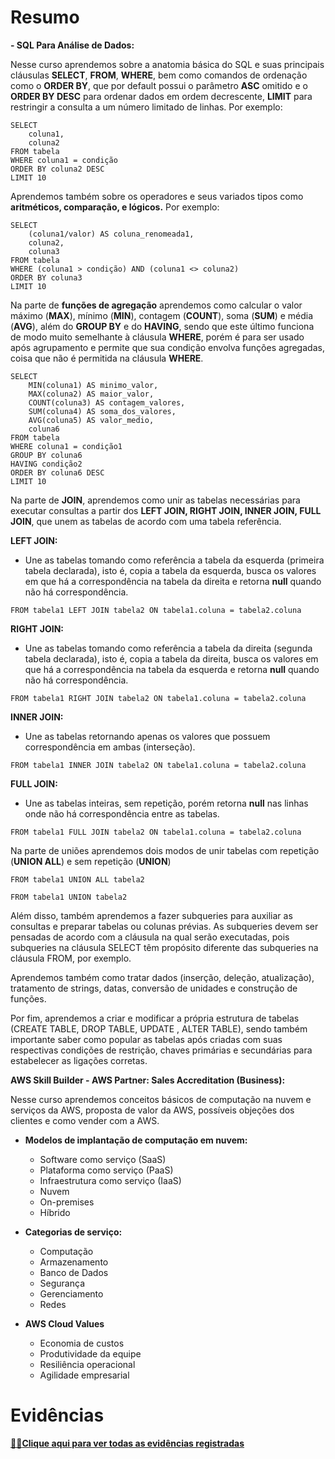 # Resumo

**- SQL Para Análise de Dados:**  

Nesse curso aprendemos sobre a anatomia básica do SQL e suas principais cláusulas **SELECT**, **FROM**, **WHERE**, bem como comandos de ordenação como o **ORDER BY**, que por default possui o parâmetro **ASC** omitido e o **ORDER BY DESC** para ordenar dados em ordem decrescente, **LIMIT** para restringir a consulta a um número limitado de linhas. Por exemplo:  

```
SELECT
    coluna1,
    coluna2
FROM tabela
WHERE coluna1 = condição
ORDER BY coluna2 DESC
LIMIT 10
```

Aprendemos também sobre os operadores e seus variados tipos como **aritméticos, comparação, e lógicos.** Por exemplo:    

```
SELECT
    (coluna1/valor) AS coluna_renomeada1,
    coluna2,
    coluna3
FROM tabela
WHERE (coluna1 > condição) AND (coluna1 <> coluna2)
ORDER BY coluna3
LIMIT 10
```

Na parte de **funções de agregação** aprendemos como calcular o valor máximo (**MAX**), mínimo (**MIN**), contagem (**COUNT**), soma (**SUM**) e média (**AVG**), além do **GROUP BY** e do **HAVING**, sendo que este último funciona de modo muito semelhante à cláusula **WHERE**, porém é para ser usado após agrupamento e permite que sua condição envolva funções agregadas, coisa que não é permitida na cláusula **WHERE**.

```
SELECT
    MIN(coluna1) AS minimo_valor,
    MAX(coluna2) AS maior_valor,
    COUNT(coluna3) AS contagem_valores,
    SUM(coluna4) AS soma_dos_valores,
    AVG(coluna5) AS valor_medio,
    coluna6
FROM tabela
WHERE coluna1 = condição1
GROUP BY coluna6
HAVING condição2
ORDER BY coluna6 DESC
LIMIT 10
```

Na parte de **JOIN**, aprendemos como unir as tabelas necessárias para executar consultas a partir dos **LEFT JOIN, RIGHT JOIN, INNER JOIN, FULL JOIN**, que unem as tabelas de acordo com uma tabela referência.  

**LEFT JOIN:**  
- Une as tabelas tomando como referência a tabela da esquerda (primeira tabela declarada), isto é, copia a tabela da esquerda, busca os valores em que há a correspondência na tabela da direita e retorna **null** quando não há correspondência.

```
FROM tabela1 LEFT JOIN tabela2 ON tabela1.coluna = tabela2.coluna 
```
**RIGHT JOIN:**
- Une as tabelas tomando como referência a tabela da direita (segunda tabela declarada), isto é, copia a tabela da direita, busca os valores em que há a correspondência na tabela da esquerda e retorna **null** quando não há correspondência.  

```
FROM tabela1 RIGHT JOIN tabela2 ON tabela1.coluna = tabela2.coluna 
```  

**INNER JOIN:**  
- Une as tabelas retornando apenas os valores que possuem correspondência em ambas (interseção).  
```
FROM tabela1 INNER JOIN tabela2 ON tabela1.coluna = tabela2.coluna 
```  

**FULL JOIN:**  
- Une as tabelas inteiras, sem repetição, porém retorna **null** nas linhas onde não há correspondência entre as tabelas.
```
FROM tabela1 FULL JOIN tabela2 ON tabela1.coluna = tabela2.coluna 
```  

Na parte de uniões aprendemos dois modos de unir tabelas com repetição (**UNION ALL**) e sem repetição (**UNION**)

```
FROM tabela1 UNION ALL tabela2
```

```
FROM tabela1 UNION tabela2
```

Além disso, também aprendemos a fazer subqueries para auxiliar as consultas e preparar tabelas ou colunas prévias. As subqueries devem ser pensadas de acordo com a cláusula na qual serão executadas, pois subqueries na cláusula SELECT têm propósito diferente das subqueries na cláusula FROM, por exemplo.  

Aprendemos também como tratar dados (inserção, deleção, atualização), tratamento de strings, datas, conversão de unidades e construção de funções.

Por fim, aprendemos a criar e modificar a própria estrutura de tabelas (CREATE TABLE, DROP TABLE, UPDATE , ALTER TABLE), sendo também importante saber como popular as tabelas após criadas com suas respectivas condições de restrição, chaves primárias e secundárias para estabelecer as ligações corretas.


**AWS Skill Builder - AWS Partner: Sales Accreditation (Business):**  

Nesse curso aprendemos conceitos básicos de computação na nuvem e serviços da AWS, proposta de valor da AWS, possíveis objeções dos clientes e como vender com a AWS.

- **Modelos de implantação de computação em nuvem:**  
    - Software como serviço (SaaS)
    - Plataforma como serviço (PaaS)
    - Infraestrutura como serviço (IaaS)
    - Nuvem
    - On-premises
    - Híbrido  

- **Categorias de serviço:**  
    - Computação
    - Armazenamento
    - Banco de Dados
    - Segurança
    - Gerenciamento
    - Redes  

- **AWS Cloud Values**  
    - Economia de custos
    - Produtividade da equipe
    - Resiliência operacional
    - Agilidade empresarial  



# Evidências

[🕵️‍♂️**Clique aqui para ver todas as evidências registradas** ](/Sprint2/evidencias/)
